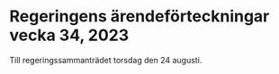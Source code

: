 # Regeringens ärendeförteckningar vecka 34, 2023

Till regeringssammanträdet torsdag den 24 augusti.
